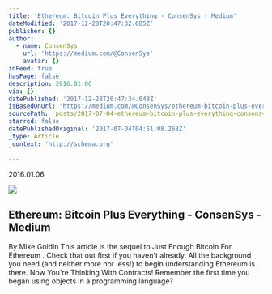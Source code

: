 ```yaml
---
title: 'Ethereum: Bitcoin Plus Everything - ConsenSys - Medium'
dateModified: '2017-12-28T20:47:32.685Z'
publisher: {}
author:
  - name: ConsenSys
    url: 'https://medium.com/@ConsenSys'
    avatar: {}
inFeed: true
hasPage: false
description: 2016.01.06
via: {}
datePublished: '2017-12-28T20:47:34.048Z'
isBasedOnUrl: 'https://medium.com/@ConsenSys/ethereum-bitcoin-plus-everything-a506dc780106'
sourcePath: _posts/2017-07-04-ethereum-bitcoin-plus-everything-consensys-medium.md
starred: false
datePublishedOriginal: '2017-07-04T04:51:08.268Z'
_type: Article
_context: 'http://schema.org'

---
```

2016.01.06

<article style=""><img src="https://imgflo.herokuapp.com/graph/2b2431f8e7ba7b0/55d2204bee9cb3b77e43f94f3f4abe6b/noop.png?input=https%3A%2F%2Fcdn-images-1.medium.com%2Fmax%2F1200%2F1*Q1xVS-11XOCko5I56VmT7g.png" /><h1>Ethereum: Bitcoin Plus Everything - ConsenSys - Medium</h1><p>By Mike Goldin This article is the sequel to Just Enough Bitcoin For Ethereum . Check that out first if you haven't already. All the background you need (and neither more nor less!) to begin understanding Ethereum is there. Now You're Thinking With Contracts! Remember the first time you began using objects in a programming language?</p></article>